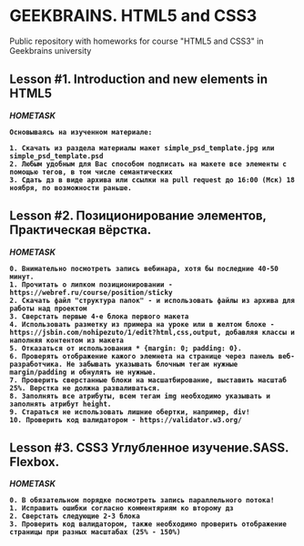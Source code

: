 # GEEKBRAINS. HTML5 and CSS3
Public repository with homeworks for course "HTML5 and CSS3" in Geekbrains university

## Lesson #1. Introduction and new elements in HTML5

<i><b>HOMETASK<b></i>
```
Основываясь на изученном материале:

1. Скачать из раздела материалы макет simple_psd_template.jpg или simple_psd_template.psd
2. Любым удобным для Вас способом подписать на макете все элементы с помощью тегов, в том числе семантических
3. Сдать дз в виде архива или ссылки на pull request до 16:00 (Мск) 18 ноября, по возможности раньше.
```

## Lesson #2. Позиционирование элементов, Практическая вёрстка.

<i><b>HOMETASK<b></i>
```
0. Внимательно посмотреть запись вебинара, хотя бы последние 40-50 минут.
1. Прочитать о липком позиционировании - https://webref.ru/course/position/sticky
2. Скачать файл "структура папок" - и использовать файлы из архива для работы над проектом
3. Сверстать первые 4-е блока первого макета
4. Использовать разметку из примера на уроке или в желтом блоке - https://jsbin.com/nohipezuto/1/edit?html,css,output, добавляя классы и наполняя контентом из макета
5. Отказаться от использования * {margin: 0; padding: 0}.
6. Проверять отображение кажого элемнета на странице через панель веб-разработчика. Не забывать указывать блочным тегам нужные margin/padding и обнулять не нужные.
7. Проверить сверстанные блоки на масшатбирование, выставить масштаб 25%. Верстка не должна разваливаться.
8. Заполнять все атрибуты, всем тегам img необходимо указывать и заполнять атрибут height.
9. Стараться не использовать лишние обертки, например, div!
10. Проверить код валидатором - https://validator.w3.org/
```


## Lesson #3. CSS3 Углубленное изучение.SASS. Flexbox.

<i><b>HOMETASK<b></i>
```
0. В обязательном порядке посмотреть запись параллельного потока!
1. Исправить ошибки согласно комментяриям ко второму дз
2. Сверстать следующие 2-3 блока
3. Проверить код валидатором, также необходимо проверить отображение страницы при разных масштабах (25% - 150%)
```